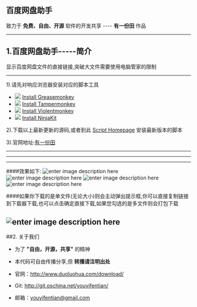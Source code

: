 百度网盘助手
------
致力于 **免费、自由、开源** 软件的开发共享 ---- **有一份田** 作品
****
## 1.百度网盘助手-----简介
显示百度网盘文件的直接链接,突破大文件需要使用电脑管家的限制
****

1).请先对响应浏览器安装对应的脚本工具

 - ![][1] [Install Greasemonkey][2]
 - ![][3] [Install Tampermonkey][4]
 - ![][5] [Install Violentmonkey][6]
 - ![][7] [Install NinjaKit][8]

2).下载以上最新更新的源码,或者到此 [Script Homepage][9] 安装最新版本的脚本

3).官网地址:[有一份田][10]

****
----



---
####效果如下:
![enter image description here][11]
![enter image description here][12]
![enter image description here][13]
![enter image description here][14]

####如果你下载的是单文件(无论大小)则会主动弹出提示框,你可以直接复制链接到下载器下载,也可以点击确定直接下载,如果您勾选的是多文件则会打包下载

![enter image description here][15]
----
##2. 关于我们
* 为了 **"自由，开源，共享"** 的精神
* 本代码可自由传播分享,但 **转播请注明出处**
* 官网：http://www.duoluohua.com/download/
* Git: http://git.oschina.net/youyifentian/
* 邮箱：youyifentian@gmail.com


  [1]: http://userscripts.org/images/browsers/firefox.png
  [2]: https://addons.mozilla.org/en-US/firefox/addon/greasemonkey/
  [3]: http://userscripts.org/images/browsers/chrome.png
  [4]: https://chrome.google.com/webstore/detail/tampermonkey/dhdgffkkebhmkfjojejmpbldmpobfkfo
  [5]: http://userscripts.org/images/browsers/opera.png
  [6]: https://addons.opera.com/en/extensions/details/violent-monkey/
  [7]: http://userscripts.org/images/browsers/safari.png
  [8]: http://ss-o.net/safari/extension/NinjaKit.safariextz
  [9]: http://userscripts.org/scripts/show/176807
  [10]: http://duoluohua.com/download/
  [11]: http://duoluohua.com/myapp/script/dupanlink/images/1.png
  [12]: http://duoluohua.com/myapp/script/dupanlink/images/2.png
  [13]: http://duoluohua.com/myapp/script/dupanlink/images/3.png
  [14]: http://duoluohua.com/myapp/script/dupanlink/images/4.png
  [15]: http://duoluohua.com/myapp/script/dupanlink/images/5.png

